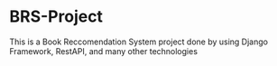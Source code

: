 # BRS-Project
This is a Book Reccomendation System project done by using Django Framework, RestAPI, and many other technologies
